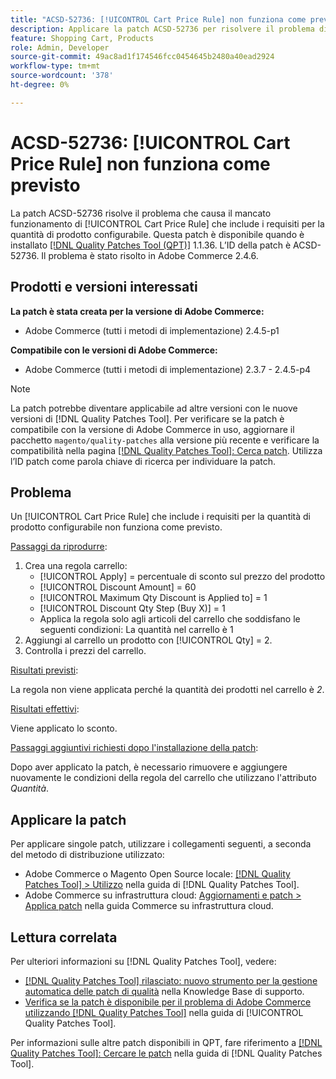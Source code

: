 ```yaml
---
title: "ACSD-52736: [!UICONTROL Cart Price Rule] non funziona come previsto"
description: Applicare la patch ACSD-52736 per risolvere il problema di Adobe Commerce in cui un [!UICONTROL Cart Price Rule] che include i requisiti per la quantità di prodotto configurabile non funziona come previsto.
feature: Shopping Cart, Products
role: Admin, Developer
source-git-commit: 49ac8ad1f174546fcc0454645b2480a40ead2924
workflow-type: tm+mt
source-wordcount: '378'
ht-degree: 0%

---
```


# ACSD-52736: [!UICONTROL Cart Price Rule] non funziona come previsto

La patch ACSD-52736 risolve il problema che causa il mancato funzionamento di [!UICONTROL Cart Price Rule] che include i requisiti per la quantità di prodotto configurabile. Questa patch è disponibile quando è installato [[!DNL Quality Patches Tool (QPT)]](https://experienceleague.adobe.com/en/docs/commerce-knowledge-base/kb/announcements/commerce-announcements/magento-quality-patches-released-new-tool-to-self-serve-quality-patches) 1.1.36. L’ID della patch è ACSD-52736. Il problema è stato risolto in Adobe Commerce 2.4.6.

## Prodotti e versioni interessati

**La patch è stata creata per la versione di Adobe Commerce:**

* Adobe Commerce (tutti i metodi di implementazione) 2.4.5-p1

**Compatibile con le versioni di Adobe Commerce:**

* Adobe Commerce (tutti i metodi di implementazione) 2.3.7 - 2.4.5-p4

>[!NOTE]
>
>La patch potrebbe diventare applicabile ad altre versioni con le nuove versioni di [!DNL Quality Patches Tool]. Per verificare se la patch è compatibile con la versione di Adobe Commerce in uso, aggiornare il pacchetto `magento/quality-patches` alla versione più recente e verificare la compatibilità nella pagina [[!DNL Quality Patches Tool]: Cerca patch](https://experienceleague.adobe.com/tools/commerce-quality-patches/index.html). Utilizza l’ID patch come parola chiave di ricerca per individuare la patch.

## Problema

Un [!UICONTROL Cart Price Rule] che include i requisiti per la quantità di prodotto configurabile non funziona come previsto.

<u>Passaggi da riprodurre</u>:

1. Crea una regola carrello:
   * [!UICONTROL Apply] = percentuale di sconto sul prezzo del prodotto
   * [!UICONTROL Discount Amount] = 60
   * [!UICONTROL Maximum Qty Discount is Applied to] = 1
   * [!UICONTROL Discount Qty Step (Buy X)] = 1
   * Applica la regola solo agli articoli del carrello che soddisfano le seguenti condizioni: La quantità nel carrello è 1
2. Aggiungi al carrello un prodotto con [!UICONTROL Qty] = 2.
3. Controlla i prezzi del carrello.

<u>Risultati previsti</u>:

La regola non viene applicata perché la quantità dei prodotti nel carrello è *2*.

<u>Risultati effettivi</u>:

Viene applicato lo sconto.

<u> Passaggi aggiuntivi richiesti dopo l&#39;installazione della patch</u>:

Dopo aver applicato la patch, è necessario rimuovere e aggiungere nuovamente le condizioni della regola del carrello che utilizzano l&#39;attributo *Quantità*.

## Applicare la patch

Per applicare singole patch, utilizzare i collegamenti seguenti, a seconda del metodo di distribuzione utilizzato:

* Adobe Commerce o Magento Open Source locale: [[!DNL Quality Patches Tool] > Utilizzo](https://experienceleague.adobe.com/docs/commerce-operations/tools/quality-patches-tool/usage.html) nella guida di [!DNL Quality Patches Tool].
* Adobe Commerce su infrastruttura cloud: [Aggiornamenti e patch > Applica patch](https://experienceleague.adobe.com/docs/commerce-cloud-service/user-guide/develop/upgrade/apply-patches.html) nella guida Commerce su infrastruttura cloud.

## Lettura correlata

Per ulteriori informazioni su [!DNL Quality Patches Tool], vedere:

* [[!DNL Quality Patches Tool] rilasciato: nuovo strumento per la gestione automatica delle patch di qualità](https://experienceleague.adobe.com/en/docs/commerce-knowledge-base/kb/announcements/commerce-announcements/magento-quality-patches-released-new-tool-to-self-serve-quality-patches) nella Knowledge Base di supporto.
* [Verifica se la patch è disponibile per il problema di Adobe Commerce utilizzando  [!DNL Quality Patches Tool]](/help/tools/quality-patches-tool/patches-available-in-qpt/check-patch-for-magento-issue-with-magento-quality-patches.md) nella guida di [!UICONTROL Quality Patches Tool].


Per informazioni sulle altre patch disponibili in QPT, fare riferimento a [[!DNL Quality Patches Tool]: Cercare le patch](https://experienceleague.adobe.com/tools/commerce-quality-patches/index.html) nella guida di [!DNL Quality Patches Tool].
